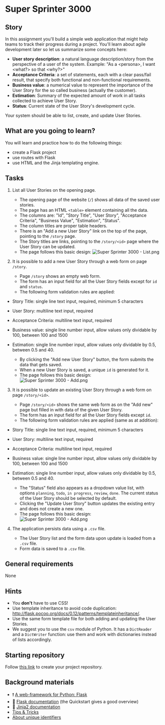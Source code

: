 # Super Sprinter 3000

## Story

In this assignment you'll build a simple web application that might help
teams to track their progress during a project. You'll learn about agile
development later so let us summarize some concepts here:

- **User story description**: a natural language description/story from
  the perspective of a user of the system. Example: "As a \<persona\>, I
  want \<what?\> so that \<why?\>"
- **Acceptance Criteria**: a set of statements, each with a clear
  pass/fail result, that specify both functional and non-functional
  requirements.
- **Business value**: a numerical value to represent the importance of
  the User Story for the so called business (actually the customer).
- **Estimation**: Summary of the expected amount of work in all tasks
  collected to achieve User Story.
- **Status**: Current state of the User Story's development cycle.

Your system should be able to list, create, and update User Stories.

## What are you going to learn?

You will learn and practice how to do the following things:

 - create a Flask project
 - use routes with Flask
 - use HTML and the Jinja templating engine.

## Tasks


1. List all User Stories on the opening page.

    - The opening page of the website (`/`) shows all data of the saved user stories.
    - The page has an HTML `<table>` element containing all the data.
    - The columns are: "Id", "Story Title", "User Story", "Acceptance Criteria", "Business Value", "Estimation", "Status".
    - The column titles are proper table headers.
    - There is an "Add a new User Story" link on the top of the page, pointing to the `/story` page.
    - The Story titles are links, pointing to the `/story/<id>` page where the User Story can be updated.
    - The page follows this basic design: ![Super Sprinter 3000 - List.png](https://learn.code.cool/media/web-python/super-sprinter-3000-list.png)

2. It is possible to add a new User Story through a web form on page `/story`.

    - Page `/story` shows an empty web form.
    - The form has an input field for all the User Story fields except for `id` and `status`.
    - The following form validation rules are applied:
- Story Title: single line text input, required, minimum 5 characters
- User Story: multiline text input, required
- Acceptance Criteria: multiline text input, required
- Business value: single line number input, allow values only dividable by 100, between 100 and 1500
- Estimation: single line number input, allow values only dividable by 0.5, between 0.5 and 40.

    - By clicking the "Add new User Story" button, the form submits the data that gets saved.
    - When a new User Story is saved, a unique `id` is generated for it.
    - The page follows this basic design: ![Super Sprinter 3000 - Add.png](https://learn.code.cool/media/web-python/super-sprinter-3000-add.png)

3. It is possible to update an existing User Story through a web form on page `/story/<id>`.

    - Page `/story/<id>` shows the same web form as on the "Add new" page but filled in with data of the given User Story.
    - The form has an input field for all the User Story fields except `id`.
    - The following form validation rules are applied (same as at addition):
- Story Title: single line text input, required, minimum 5 characters
- User Story: multiline text input, required
- Acceptance Criteria: multiline text input, required
- Business value: single line number input, allow values only dividable by 100, between 100 and 1500
- Estimation: single line number input, allow values only dividable by 0.5, between 0.5 and 40.

    - The "Status" field also appears as a dropdown value list, with options `planning`, `todo`, `in progress`, `review`, `done`.
 The current status of the User Story should be selected by default.
    - Clicking the "Update User Story" button updates the existing entry and does not create a new one.
    - The page follows this basic design: ![Super Sprinter 3000 - Add.png](https://learn.code.cool/media/web-python/super-sprinter-3000-update.png)

4. The application persists data using a `.csv` file.

    - The User Story list and the form data upon update is loaded from a `.csv` file.
    - Form data is saved to a `.csv` file.


## General requirements


None

## Hints

- You **don't** have to use CSS!
- Use template inheritance to avoid code duplication: <http://flask.pocoo.org/docs/0.12/patterns/templateinheritance/>.
- Use the same form template file for both adding and updating the User Stories.
- We suggest you to use the `csv` module of Python. It has a
  `DictReader` and a `DictWriter` function: use them and work with
  dictionaries instead of lists accordingly.

## Starting repository

Follow [this link](https://journey.code.cool/v2/project/solo/blueprint/super-sprinter-3000/python) to create your project repository.

## Background materials

- :exclamation: [A web-framework for Python: Flask](https://learn.code.cool/full-stack/#/../pages/python/python-flask)
- :open_book: [Flask documentation](http://flask.palletsprojects.com/) (the Quickstart gives a good overview)
- :open_book: [Jinja2 documentation](https://jinja.palletsprojects.com/en/2.10.x/templates/)
- [Tips & Tricks](https://learn.code.cool/full-stack/#/../pages/web/web-with-python-tips.md)
- [About unique identifiers](https://learn.code.cool/full-stack/#/../pages/general/unique-id.md)
